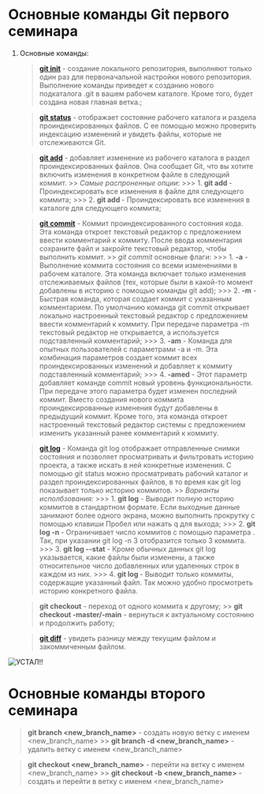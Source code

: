 # Основные команды Git первого семинара

1. Основные команды:
    > [**git init**](https://www.atlassian.com/ru/git/tutorials/setting-up-a-repository#:~:text=%D0%98%D0%BD%D0%B8%D1%86%D0%B8%D0%B0%D0%BB%D0%B8%D0%B7%D0%B0%D1%86%D0%B8%D1%8F%20%D0%BD%D0%BE%D0%B2%D0%BE%D0%B3%D0%BE%20%D1%80%D0%B5%D0%BF%D0%BE%D0%B7%D0%B8%D1%82%D0%BE%D1%80%D0%B8%D1%8F%3A%20git%20init) - создание локального репозитория, выполняют только один раз для первоначальной настройки нового репозитория. Выполнение команды приведет к созданию нового подкаталога .git в вашем рабочем каталоге. Кроме того, будет создана новая главная ветка.;

    > [**git status**](https://www.atlassian.com/ru/git/tutorials/inspecting-a-repository#:~:text=tag%20git%20blame-,git%20status,-%D0%9A%D0%BE%D0%BC%D0%B0%D0%BD%D0%B4%D0%B0) - отображает состояние рабочего каталога и раздела проиндексированных файлов. С ее помощью можно проверить индексацию изменений и увидеть файлы, которые не отслеживаются Git.

    > [**git add**](https://www.atlassian.com/ru/git/tutorials/saving-changes#:~:text=.-,git%20add,-%D0%9A%D0%BE%D0%BC%D0%B0%D0%BD%D0%B4%D0%B0) - добавляет изменение из рабочего каталога в раздел проиндексированных файлов. Она сообщает Git, что вы хотите включить изменения в конкретном файле в следующий коммит.
        >> *Самые распроненные опции*:
            >>> 1. **git add <file>** - Проиндексировать все изменения в файле <file> для следующего коммита;
            >>> 2. **git add <directory>** - Проиндексировать все изменения в каталоге <directory> для следующего коммита;

    > [**git commit**](https://www.atlassian.com/ru/git/tutorials/saving-changes/git-commit#:~:text=Search-,Git%20commit,-git%20add%20git) - Коммит проиндексированного состояния кода. Эта команда откроет текстовый редактор с предложением ввести комментарий к коммиту. После ввода комментария сохраните файл и закройте текстовый редактор, чтобы выполнить коммит.
        >> *git commit* основные флаги:
            >>> 1. **-a** - Выполнение коммита состояния со всеми изменениями в рабочем каталоге. Эта команда включает только изменения отслеживаемых файлов (тех, которые были в какой-то момент добавлены в историю с помощью команды git add);
            >>> 2. **-m** - Быстрая команда, которая создает коммит с указанным комментарием. По умолчанию команда git commit открывает локально настроенный текстовый редактор с предложением ввести комментарий к коммиту. При передаче параметра -m текстовый редактор не открывается, а используется подставленный комментарий;
            >>> 3. **-am** - Команда для опытных пользователей с параметрами -a и -m. Эта комбинация параметров создает коммит всех проиндексированных изменений и добавляет к коммиту подставленный комментарий;
            >>> 4. **-amed** - Этот параметр добавляет команде commit новый уровень функциональности. При передаче этого параметра будет изменен последний коммит. Вместо создания нового коммита проиндексированные изменения будут добавлены в предыдущий коммит. Кроме того, эта команда откроет настроенный текстовый редактор системы с предложением изменить указанный ранее комментарий к коммиту.

    > [**git log**](https://www.atlassian.com/ru/git/tutorials/inspecting-a-repository#:~:text=%D1%81%D0%BB%D1%83%D1%87%D0%B0%D0%B9%D0%BD%D1%83%D1%8E%20%D0%BF%D0%B5%D1%80%D0%B5%D0%B7%D0%B0%D0%BF%D0%B8%D1%81%D1%8C%20%D0%B8%D0%B7%D0%BC%D0%B5%D0%BD%D0%B5%D0%BD%D0%B8%D0%B9.-,git%20log,-%D0%9A%D0%BE%D0%BC%D0%B0%D0%BD%D0%B4%D0%B0) - Команда git log отображает отправленные снимки состояния и позволяет просматривать и фильтровать историю проекта, а также искать в ней конкретные изменения. С помощью git status можно просматривать рабочий каталог и раздел проиндексированных файлов, в то время как git log показывает только историю коммитов.
        >> *Варианты исполбзования:*
            >>> 1. **git log** - Выводит полную историю коммитов в стандартном формате. Если выходные данные занимают более одного экрана, можно выполнить прокрутку с помощью клавиши Пробел или нажать q для выхода;
            >>> 2. **git log -n <limit>** - Ограничивает число коммитов с помощью параметра . Так, при указании git log -n 3 отобразится только 3 коммита. 
            >>> 3. **git log --stat** - Кроме обычных данных git log указывается, какие файлы были изменены, а также относительное число добавленных или удаленных строк в каждом из них.
            >>> 4. **git log <file>** - Выводит только коммиты, содержащие указанный файл. Так можно удобно просмотреть историю конкретного файла.

    > **git checkout** - переход от одного коммита к другому;
        >> **git checkout -master/-main** - вернуться к актуальному состоянию и продолжить работу;

    > [**git diff**](https://www.atlassian.com/ru/git/tutorials/saving-changes/git-diff#:~:text=Search-,git%20diff,-git%20add%20git) - увидеть разницу между текущим файлом и закоммиченным файлом.

![~~**УСТАЛ!!**~~](https://cdn.fishki.net/upload/post/201505/11/1529621/6b6f26e0a7acb7eb0d2e24a2a29d8bdc.jpg "УСТАЛ")


# Основные команды второго семинара

> **git branch <new_branch_name>** - создать новую ветку с именем <new_branch_name>
    >> **git branch -d <new_branch_name>** - удалить ветку с именем <new_branch_name>

> **git checkout <new_branch_name>** - перейти на ветку с именем <new_branch_name>
    >> **git checkout -b <new_branch_name>** - создать и перейти в ветку с именем <new_branch_name>

